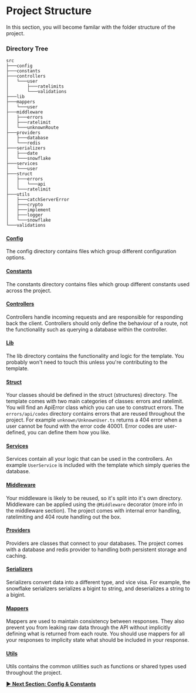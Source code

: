 # Project Structure

In this section, you will become familar with the folder structure of the project.

### Directory Tree

```
src
├───config
├───constants
├───controllers
│   └───user
│       ├───ratelimits
│       └───validations
├───lib
├───mappers
│   └───user
├───middleware
│   ├───errors
│   ├───ratelimit
│   └───unknownRoute
├───providers
│   ├───database
│   └───redis
├───serializers
│   ├───date
│   └───snowflake
├───services
│   └───user
├───struct
│   ├───errors
│   │   └───api
│   └───ratelimit
├───utils
│   ├───catchServerError
│   ├───crypto
│   ├───implement
│   ├───logger
│   └───snowflake
└───validations
```

#### [Config](config-and-constants.md)

The config directory contains files which group different configuration options.

#### [Constants](config-and-constants.md)

The constants directory contains files which group different constants used across the project.

#### [Controllers](controllers.md)

Controllers handle incoming requests and are responsible for responding back the client. Controllers should
only define the behaviour of a route, not the functionality such as querying a database within the controller.

#### [Lib](project-structure.md)

The lib directory contains the functionality and logic for the template. You probably won't need to touch this
unless you're contributing to the template.

#### [Struct](project-structure.md)

Your classes should be defined in the struct (structures) directory. The template comes with two main
categories of classes: errors and ratelimit. You will find an ApiError class which you can use to construct
errors. The `errors/api/codes` directory contains errors that are reused throughout the project. For example
`unknown/UnknownUser.ts` returns a 404 error when a user cannot be found with the error code 40001. Error
codes are user-defined, you can define them how you like.

#### [Services](project-structure.md)

Services contain all your logic that can be used in the controllers. An example `UserService` is included with
the template which simply queries the database.

#### [Middleware](middleware.md)

Your middleware is likely to be reused, so it's split into it's own directory. Middleware can be applied using
the `@Middleware` decorator (more info in the middleware section). The project comes with internal error
handling, ratelimiting and 404 route handling out the box.

#### [Providers](providers.md)

Providers are classes that connect to your databases. The project comes with a database and redis provider to
handling both persistent storage and caching.

#### [Serializers](mappers-and-serializers.md)

Serializers convert data into a different type, and vice visa. For example, the snowflake serializers
serializes a bigint to string, and deserializes a string to a bigint.

#### [Mappers](mappers-and-serializers.md)

Mappers are used to maintain consistency between responses. They also prevent you from leaking raw data
through the API without implicitly defining what is returned from each route. You should use mappers for all
your responses to implicity state what should be included in your response.

#### [Utils](general-utilities.md)

Utils contains the common utilities such as functions or shared types used throughout the project.

**[▶ Next Section: Config & Constants](project-structure.md)**
